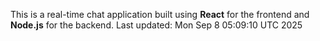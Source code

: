 This is a real-time chat application built using **React** for the frontend and **Node.js** for the backend.
Last updated: Mon Sep  8 05:09:10 UTC 2025
